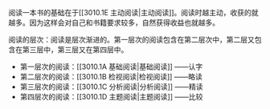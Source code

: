 阅读一本书的基础在于[[3010.1E 主动阅读|主动阅读]]。阅读时越主动，收获的就越多。因为这样会对自己和书籍要求较多，自然获得收益也就越多。

阅读的层次：阅读是层次渐进的。第一层次的阅读包含在第二层次中，第二层又包含在第三层中，第三层又在第四层中。

- 第一层次的阅读：[[3010.1A 基础阅读|基础阅读]] ——认字
- 第二层次的阅读：[[3010.1B 检视阅读|检视阅读]] ——略读
- 第三层次的阅读：[[3010.1C 分析阅读|分析阅读]] ——精读
- 第四层次的阅读：[[3010.1D 主题阅读|主题阅读]] ——比较
